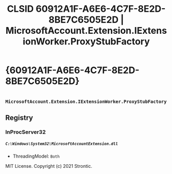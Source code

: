 ﻿---
title: "CLSID 60912A1F-A6E6-4C7F-8E2D-8BE7C6505E2D |  MicrosoftAccount.Extension.IExtensionWorker.ProxyStubFactory"
excerpt: What is COM-Object CLSID 60912A1F-A6E6-4C7F-8E2D-8BE7C6505E2D?
---

# {60912A1F-A6E6-4C7F-8E2D-8BE7C6505E2D}

### ` MicrosoftAccount.Extension.IExtensionWorker.ProxyStubFactory`

## Registry


### InProcServer32

##### `C:\Windows\System32\MicrosoftAccountExtension.dll`
* ThreadingModel: `Both`

MIT License. Copyright (c) 2021 Strontic.


